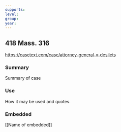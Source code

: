 ```yaml
---
supports: 
level: 
group: 
year:
---
```

## 418 Mass. 316
https://casetext.com/case/attorney-general-v-desilets

### Summary

Summary of case

### Use

How it may be used and quotes

### Embedded

[[Name of embedded]]